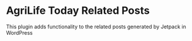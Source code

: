 # AgriLife Today Related Posts

This plugin adds functionality to the related posts generated by Jetpack in WordPress
